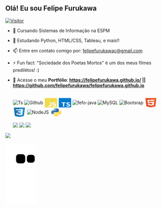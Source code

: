 ## Olá! Eu sou Felipe Furukawa

[![Visitor](https://visitor-badge.laobi.icu/badge?page_id=felipefurukawa.felipefurukawa)](https://github.com/felipefurukawa)    

- 🔭 Cursando Sistemas de Informação na ESPM
- 🌱 Estudando Python, HTML/CSS, Tableau, e mais!!
- 📫 Entre em contato comigo por: felipefurukawac@gmail.com
- ⚡ Fun fact: "Sociedade dos Poetas Mortos" é um dos meus filmes predilétos! :)
- 🥇 Acesse o meu <b>Portfólio</b>: <b>https://felipefurukawa.github.io/ || https://github.com/felipefurukawa/felipefurukawa.github.io</b>


  <div style="display: inline_block"><br>
  <img align="center" alt="Ts" height="30" width="40" src="https://cdn.jsdelivr.net/gh/devicons/devicon/icons/vscode/vscode-original.svg">
  <img align="center" alt="Github" height="30" width="40" src="https://cdn.jsdelivr.net/gh/devicons/devicon/icons/github/github-original.svg">
  <img align="center" alt="fefo-Js" height="30" width="40" src="https://raw.githubusercontent.com/devicons/devicon/master/icons/javascript/javascript-plain.svg">
  <img align="center" alt="fefo-Ts" height="30" width="40" src="https://raw.githubusercontent.com/devicons/devicon/master/icons/typescript/typescript-plain.svg">
  <img align="center" alt="fefo-java" height="30" width="40" src="https://cdn.jsdelivr.net/gh/devicons/devicon/icons/java/java-original.svg">
  <img align="center" alt="MySQL" height="30" width="40" src="https://cdn.jsdelivr.net/gh/devicons/devicon/icons/mysql/mysql-original-wordmark.svg">
  <img align="center" alt="Bootsrap" height="30" width="40" src="https://cdn.jsdelivr.net/gh/devicons/devicon/icons/bootstrap/bootstrap-original.svg">
  <img align="center" alt="fefo-HTML" height="30" width="40" src="https://raw.githubusercontent.com/devicons/devicon/master/icons/html5/html5-original.svg">
  <img align="center" alt="fefo-CSS" height="30" width="40" src="https://raw.githubusercontent.com/devicons/devicon/master/icons/css3/css3-original.svg">
  <img align="center" alt="NodeJS" height="30" width="40" src="https://cdn.jsdelivr.net/gh/devicons/devicon/icons/nodejs/nodejs-original.svg">
  <img align="center" alt="fefo-Python" height="30" width="40" src="https://raw.githubusercontent.com/devicons/devicon/master/icons/python/python-original.svg">
  
  </div>
  
  
  
  <div><br>
  <a href="https://instagram.com/fee_fcarlao" target="_blank"><img src="https://img.shields.io/badge/-Instagram-%23E4405F?style=for-the-badge&logo=instagram&logoColor=white" target="_blank"></a>
  <a href="https://www.linkedin.com/in/felipe-furukawa-b249b3206/" target="_blank"><img src="https://img.shields.io/badge/LinkedIn-0077B5?style=for-the-badge&logo=linkedin&logoColor=white" target="_blank"></a>
  <a href = "mailto:felipefurukawac@gmail.com"><img src="https://img.shields.io/badge/-Gmail-%23333?style=for-the-badge&logo=gmail&logoColor=white" target="_blank"></a>
 
 <img height="240em" src="https://github-readme-stats.vercel.app/api/top-langs/?username=felipefurukawa&layout=compact&langs_count=7&theme=dracula"/>

  ![Snake animation](https://github.com/felipefurukawa/felipefurukawa/blob/output/github-contribution-grid-snake.svg)
</div>
  
 

